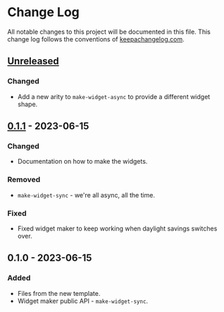 # Change Log
All notable changes to this project will be documented in this file. This change log follows the conventions of [keepachangelog.com](http://keepachangelog.com/).

## [Unreleased]
### Changed
- Add a new arity to `make-widget-async` to provide a different widget shape.

## [0.1.1] - 2023-06-15
### Changed
- Documentation on how to make the widgets.

### Removed
- `make-widget-sync` - we're all async, all the time.

### Fixed
- Fixed widget maker to keep working when daylight savings switches over.

## 0.1.0 - 2023-06-15
### Added
- Files from the new template.
- Widget maker public API - `make-widget-sync`.

[Unreleased]: https://sourcehost.site/your-name/day08-seven-segment/compare/0.1.1...HEAD
[0.1.1]: https://sourcehost.site/your-name/day08-seven-segment/compare/0.1.0...0.1.1
